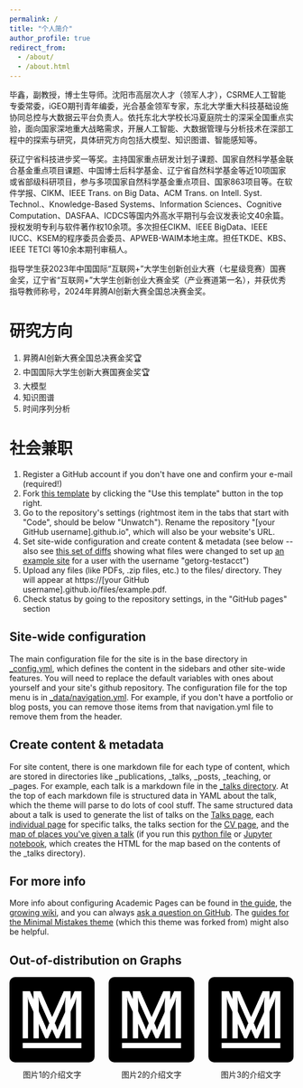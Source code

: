 ```yaml
---
permalink: /
title: "个人简介"
author_profile: true
redirect_from: 
  - /about/
  - /about.html
---
```


毕鑫，副教授，博士生导师。沈阳市高层次人才（领军人才），CSRME人工智能专委常委，iGEO期刊青年编委，光合基金领军专家，东北大学重大科技基础设施协同总控与大数据云平台负责人。依托东北大学校长冯夏庭院士的深采全国重点实验，面向国家深地重大战略需求，开展人工智能、大数据管理与分析技术在深部工程中的探索与研究，具体研究方向包括大模型、知识图谱、智能感知等。

获辽宁省科技进步奖一等奖。主持国家重点研发计划子课题、国家自然科学基金联合基金重点项目课题、中国博士后科学基金、辽宁省自然科学基金等近10项国家或省部级科研项目，参与多项国家自然科学基金重点项目、国家863项目等。在软件学报、CIKM、IEEE Trans. on Big Data、ACM Trans. on Intell. Syst. Technol.、Knowledge-Based Systems、Information Sciences、Cognitive Computation、DASFAA、ICDCS等国内外高水平期刊与会议发表论文40余篇。授权发明专利与软件著作权10余项。多次担任CIKM、IEEE BigData、IEEE IUCC、KSEM的程序委员会委员、APWEB-WAIM本地主席。担任TKDE、KBS、IEEE TETCI 等10余本期刊审稿人。

指导学生获2023年中国国际“互联网+”大学生创新创业大赛（七星级竞赛）国赛金奖，辽宁省“互联网+”大学生创新创业大赛金奖（产业赛道第一名），并获优秀指导教师称号，2024年昇腾AI创新大赛全国总决赛金奖。

研究方向
======

1. 昇腾AI创新大赛全国总决赛金奖🏆
2. 中国国际大学生创新大赛国赛金奖🏆
3. 大模型
4. 知识图谱
5. 时间序列分析

社会兼职
======
1. Register a GitHub account if you don't have one and confirm your e-mail (required!)
1. Fork [this template](https://github.com/academicpages/academicpages.github.io) by clicking the "Use this template" button in the top right. 
1. Go to the repository's settings (rightmost item in the tabs that start with "Code", should be below "Unwatch"). Rename the repository "[your GitHub username].github.io", which will also be your website's URL.
1. Set site-wide configuration and create content & metadata (see below -- also see [this set of diffs](http://archive.is/3TPas) showing what files were changed to set up [an example site](https://getorg-testacct.github.io) for a user with the username "getorg-testacct")
1. Upload any files (like PDFs, .zip files, etc.) to the files/ directory. They will appear at https://[your GitHub username].github.io/files/example.pdf.  
1. Check status by going to the repository settings, in the "GitHub pages" section

Site-wide configuration
------
The main configuration file for the site is in the base directory in [_config.yml](https://github.com/academicpages/academicpages.github.io/blob/master/_config.yml), which defines the content in the sidebars and other site-wide features. You will need to replace the default variables with ones about yourself and your site's github repository. The configuration file for the top menu is in [_data/navigation.yml](https://github.com/academicpages/academicpages.github.io/blob/master/_data/navigation.yml). For example, if you don't have a portfolio or blog posts, you can remove those items from that navigation.yml file to remove them from the header. 

Create content & metadata
------
For site content, there is one markdown file for each type of content, which are stored in directories like _publications, _talks, _posts, _teaching, or _pages. For example, each talk is a markdown file in the [_talks directory](https://github.com/academicpages/academicpages.github.io/tree/master/_talks). At the top of each markdown file is structured data in YAML about the talk, which the theme will parse to do lots of cool stuff. The same structured data about a talk is used to generate the list of talks on the [Talks page](https://academicpages.github.io/talks), each [individual page](https://academicpages.github.io/talks/2012-03-01-talk-1) for specific talks, the talks section for the [CV page](https://academicpages.github.io/cv), and the [map of places you've given a talk](https://academicpages.github.io/talkmap.html) (if you run this [python file](https://github.com/academicpages/academicpages.github.io/blob/master/talkmap.py) or [Jupyter notebook](https://github.com/academicpages/academicpages.github.io/blob/master/talkmap.ipynb), which creates the HTML for the map based on the contents of the _talks directory).






For more info
------
More info about configuring Academic Pages can be found in [the guide](https://academicpages.github.io/markdown/), the [growing wiki](https://github.com/academicpages/academicpages.github.io/wiki), and you can always [ask a question on GitHub](https://github.com/academicpages/academicpages.github.io/discussions). The [guides for the Minimal Mistakes theme](https://mmistakes.github.io/minimal-mistakes/docs/configuration/) (which this theme was forked from) might also be helpful.

## Out-of-distribution on Graphs
<div style="display: flex; flex-wrap: wrap; justify-content: space-between; gap: 20px;">

  <!-- 图片1 -->
  <div style="width: 30%; text-align: center;">
    <img src="../images/site-logo.png" alt="Image 1" style="width: 100%; border-radius: 10px;">
    <p style="margin-top: 8px;">图片1的介绍文字</p>
  </div>

  <!-- 图片2 -->
  <div style="width: 30%; text-align: center;">
    <img src="../images/site-logo.png" alt="Image 2" style="width: 100%; border-radius: 10px;">
    <p style="margin-top: 8px;">图片2的介绍文字</p>
  </div>

  <!-- 图片3 -->
  <div style="width: 30%; text-align: center;">
    <img src="../images/site-logo.png" alt="Image 3" style="width: 100%; border-radius: 10px;">
    <p style="margin-top: 8px;">图片3的介绍文字</p>
  </div>

</div>